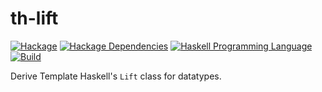 # th-lift

[![Hackage](https://img.shields.io/hackage/v/th-lift.svg)][Hackage: th-lift]
[![Hackage Dependencies](https://img.shields.io/hackage-deps/v/th-lift.svg)](http://packdeps.haskellers.com/reverse/th-lift)
[![Haskell Programming Language](https://img.shields.io/badge/language-Haskell-blue.svg)][Haskell.org]
[![Build](https://travis-ci.org/RyanGlScott/th-lift.svg?branch=master)](https://travis-ci.org/RyanGlScott/th-lift)

[Hackage: th-lift]:
  http://hackage.haskell.org/package/th-lift
  "th-lift package on Hackage"
[Haskell.org]:
  http://www.haskell.org
  "The Haskell Programming Language"

Derive Template Haskell's `Lift` class for datatypes.
